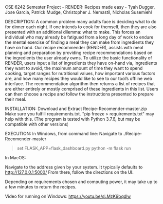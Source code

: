 CSE 6242 Semester Project - RENDER: Recipes made easy - Tyah Dugger, Jose Garcia, Patrick Mudge, Christopher J. Nemastil, Nicholas Susemiehl 

DESCRIPTION:
A common problem many adults face is deciding what to do for dinner each night. If one intends to cook for themself, then they are also presented with an additional dilemma: what to make. This forces an individual who may already be fatigued from a long day of work to endure the mental exercise of finding a meal they can make from ingredients they have on hand. Our recipe recommender (RENDER), assists with meal planning and preparation by providing recipe recommendations based on the ingredients the user already owns. To utilize the basic functionality of RENDER, users input a list of ingredients they have on-hand via, ingredients they want to avoid, the maximum amount of time they want to spend cooking, target ranges for nutritional values, how important various factors are, and how many recipes they would like to see to our tool’s offline web interface. The recommendation algorithm then returns a list of recipes that are either entirely or mostly comprised of these ingredients in this list. Users can then choose a recipe and follow the instructions presented to prepare their meal. 

INSTALLATION:
Download and Extract Recipe-Recomender-master.zip
Make sure you fulfill requirements.txt.  "pip freeze > requirements.txt" may help with this.
(The program is tested with Python 3.7.6, but may be compatible with other versions)

EXECUTION:
In Windows, from command line:
Navigate to ./Recipe-Recomender-master
>set FLASK_APP=flask_dashboard.py
>python -m flask run

In MacOS:


Navigate to the address given by your system.  It typically defaults to http://127.0.0.1:5000/
From there, follow the directions on the UI.

Depending on requirements chosen and computing power, it may take up to a few minutes to return the recipes.

Video for running on Windows: https://youtu.be/sLMzK9bqdlw
